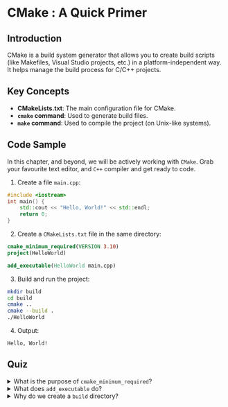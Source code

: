 # CMake : A Quick Primer

## Introduction

CMake is a build system generator that allows you to create build scripts (like Makefiles, Visual Studio projects, etc.) in a platform-independent way. It helps manage the build process for C/C++ projects.

## Key Concepts

* **CMakeLists.txt**: The main configuration file for CMake.
* **`cmake` command**: Used to generate build files.
* **`make` command**: Used to compile the project (on Unix-like systems).

## Code Sample


In this chapter, and beyond, we will be actively working with `CMake`. Grab your favourite text editor, and `C++` compiler and get ready to code.


1. Create a file `main.cpp`:


```cpp title="main.cpp" linenums="1"
#include <iostream>
int main() {
    std::cout << "Hello, World!" << std::endl;
    return 0;
}
```


2. Create a `CMakeLists.txt` file in the same directory:


```cmake {title="CMakeLists.txt"}
cmake_minimum_required(VERSION 3.10)
project(HelloWorld)

add_executable(HelloWorld main.cpp)
```


3. Build and run the project:


```bash
mkdir build
cd build
cmake ..
cmake --build . 
./HelloWorld
```


4. Output:


``` { .yaml .no-copy }
Hello, World!
```


## Quiz

<details>
<summary>What is the purpose of <code>cmake_minimum_required</code>?</summary>
<p>The purpose of `cmake_minimum_required` is to specify the minimum CMake version required to compile. If the current version is lower, it will throw an error.</p>
</details>

<details>

<summary>What does <code>add_executable</code> do?</summary>

<p>`add_executable` specifies the target executable name and associated source files.</p>

</details>

<details>

<summary>Why do we create a <code>build</code> directory?</summary>

<p>We create a `build` directory to separate the source from the build files.</p>

</details>
